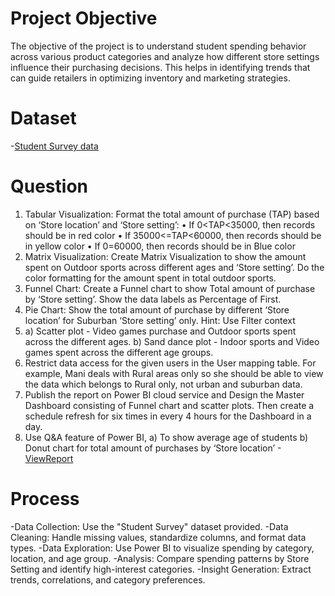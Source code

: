  # Project Objective
The objective of the project is to understand student spending behavior across various product categories and analyze how different store settings influence their purchasing decisions. This helps in identifying trends that can guide retailers in optimizing inventory and marketing strategies.

# Dataset
-<a href="https://github.com/Swetha2403/Student-Spending-Analysis-Dashboard/blob/main/Student%20Survey.xls">Student Survey data</a>

# Question
1. Tabular Visualization: Format the total amount of purchase (TAP) based on ‘Store location’ and ‘Store setting’:
    • If 0<TAP<35000, then records should be in red color
    • If 35000<=TAP<60000, then records should be in yellow color 
    • If 0=60000, then records should be in Blue color 
2. Matrix Visualization: Create Matrix Visualization to show the amount spent on Outdoor sports across different ages and ‘Store setting’. Do the color formatting for the amount spent in total outdoor sports.
3. Funnel Chart: Create a Funnel chart to show Total amount of purchase by ‘Store setting’. Show the data labels as Percentage of First.
4. Pie Chart: Show the total amount of purchase by different ‘Store location’ for Suburban ‘Store setting’ only.
   Hint: Use Filter context
5. a) Scatter plot - Video games purchase and Outdoor sports spent across the different ages.
   b) Sand dance plot - Indoor sports and Video games spent across the different age groups. 
6. Restrict data access for the given users in the User mapping table. For example, Mani deals with Rural areas only so she should be able to view the data which belongs to Rural only, not urban and suburban         data. 
7. Publish the report on Power BI cloud service and Design the Master Dashboard consisting of Funnel chart and scatter plots. Then create a schedule refresh for six times in every 4 hours for the Dashboard in a      day.
8. Use Q&A feature of Power BI,
   a) To show average age of students 
   b) Donut chart for total amount of purchases by ‘Store location’
-<a href="https://github.com/Swetha2403/Student-Spending-Analysis-Dashboard/tree/main/screeen%20shot">ViewReport</a>

# Process
-Data Collection: Use the "Student Survey" dataset provided.
-Data Cleaning: Handle missing values, standardize columns, and format data types.
-Data Exploration: Use Power BI to visualize spending by category, location, and age group.
-Analysis: Compare spending patterns by Store Setting and identify high-interest categories.
-Insight Generation: Extract trends, correlations, and category preferences.





